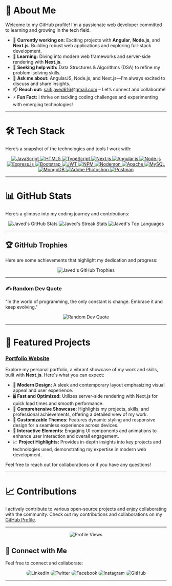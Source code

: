 # 🌟 About Me
Welcome to my GitHub profile! I'm a passionate web developer committed to learning and growing in the tech field.

- 🔭 **Currently working on:** Exciting projects with **Angular**, **Node.js**, and **Next.js**. Building robust web applications and exploring full-stack development.
- 🌱 **Learning:** Diving into modern web frameworks and server-side rendering with **Next.js**.
- 🤝 **Seeking help with:** Data Structures & Algorithms (DSA) to refine my problem-solving skills.
- 💬 **Ask me about:** AngularJS, Node.js, and Next.js—I'm always excited to discuss and share insights.
- 📫 **Reach out:** [saifijaved616@gmail.com](mailto:saifijaved616@gmail.com) – Let’s connect and collaborate!
- ⚡ **Fun Fact:** I thrive on tackling coding challenges and experimenting with emerging technologies!

---

# 🛠️ Tech Stack
Here’s a snapshot of the technologies and tools I work with:

<p align="center">
  <a href="https://developer.mozilla.org/en-US/docs/Web/JavaScript" target="_blank">
    <img src="https://img.shields.io/badge/javascript-%23323330.svg?style=for-the-badge&logo=javascript&logoColor=%23F7DF1E" alt="JavaScript" />
  </a>
  <a href="https://developer.mozilla.org/en-US/docs/Web/HTML" target="_blank">
    <img src="https://img.shields.io/badge/html5-%23E34F26.svg?style=for-the-badge&logo=html5&logoColor=white" alt="HTML5" />
  </a>
  <a href="https://www.typescriptlang.org/" target="_blank">
    <img src="https://img.shields.io/badge/typescript-%23007ACC.svg?style=for-the-badge&logo=typescript&logoColor=white" alt="TypeScript" />
  </a>
  <a href="https://nextjs.org/" target="_blank">
    <img src="https://img.shields.io/badge/Next.js-%23000000.svg?style=for-the-badge&logo=nextdotjs&logoColor=white" alt="Next.js" />
  </a>
  <a href="https://angularjs.org/" target="_blank">
    <img src="https://img.shields.io/badge/angular.js-%23E23237.svg?style=for-the-badge&logo=angularjs&logoColor=white" alt="Angular.js" />
  </a>
  <a href="https://nodejs.org/" target="_blank">
    <img src="https://img.shields.io/badge/node.js-6DA55F?style=for-the-badge&logo=node.js&logoColor=white" alt="Node.js" />
  </a>
  <a href="https://expressjs.com/" target="_blank">
    <img src="https://img.shields.io/badge/express.js-%23404d59.svg?style=for-the-badge&logo=express&logoColor=%2361DAFB" alt="Express.js" />
  </a>
  <a href="https://getbootstrap.com/" target="_blank">
    <img src="https://img.shields.io/badge/bootstrap-%238511FA.svg?style=for-the-badge&logo=bootstrap&logoColor=white" alt="Bootstrap" />
  </a>
  <a href="https://jwt.io/" target="_blank">
    <img src="https://img.shields.io/badge/JWT-black?style=for-the-badge&logo=JSON%20web%20tokens" alt="JWT" />
  </a>
  <a href="https://www.npmjs.com/" target="_blank">
    <img src="https://img.shields.io/badge/NPM-%23CB3837.svg?style=for-the-badge&logo=npm&logoColor=white" alt="NPM" />
  </a>
  <a href="https://nodemon.io/" target="_blank">
    <img src="https://img.shields.io/badge/NODEMON-%23323330.svg?style=for-the-badge&logo=nodemon&logoColor=%BBDEAD" alt="Nodemon" />
  </a>
  <a href="https://httpd.apache.org/" target="_blank">
    <img src="https://img.shields.io/badge/apache-%23D42029.svg?style=for-the-badge&logo=apache&logoColor=white" alt="Apache" />
  </a>
  <a href="https://www.mysql.com/" target="_blank">
    <img src="https://img.shields.io/badge/mysql-4479A1.svg?style=for-the-badge&logo=mysql&logoColor=white" alt="MySQL" />
  </a>
  <a href="https://www.mongodb.com/" target="_blank">
    <img src="https://img.shields.io/badge/MongoDB-%234ea94b.svg?style=for-the-badge&logo=mongodb&logoColor=white" alt="MongoDB" />
  </a>
  <a href="https://www.adobe.com/products/photoshop.html" target="_blank">
    <img src="https://img.shields.io/badge/adobe%20photoshop-%2331A8FF.svg?style=for-the-badge&logo=adobe%20photoshop&logoColor=white" alt="Adobe Photoshop" />
  </a>
  <a href="https://www.postman.com/" target="_blank">
    <img src="https://img.shields.io/badge/Postman-FF6C37?style=for-the-badge&logo=postman&logoColor=white" alt="Postman" />
  </a>
</p>

---

# 📊 GitHub Stats
Here’s a glimpse into my coding journey and contributions:

<p align="center">
  <img src="https://github-readme-stats.vercel.app/api?username=javed-tlp&theme=gruvbox&hide_border=true&include_all_commits=true&count_private=true" alt="Javed's GitHub Stats" />
  <img src="https://github-readme-streak-stats.herokuapp.com/?user=javed-tlp&theme=gruvbox&hide_border=true" alt="Javed's Streak Stats" />
  <img src="https://github-readme-stats.vercel.app/api/top-langs/?username=javed-tlp&theme=gruvbox&hide_border=true&include_all_commits=true&count_private=true&layout=compact" alt="Javed's Top Languages" />
</p>

---

## 🏆 GitHub Trophies
Here are some achievements that highlight my dedication and progress:

<p align="center">
  <img src="https://github-profile-trophy.vercel.app/?username=javed-tlp&theme=gruvbox&no-frame=true&no-bg=true&margin-w=4" alt="Javed's GitHub Trophies" />
</p>

---

### ✍️ Random Dev Quote
"In the world of programming, the only constant is change. Embrace it and keep evolving."

<p align="center">
  <img src="https://quotes-github-readme.vercel.app/api?type=horizontal&theme=gruvbox" alt="Random Dev Quote" />
</p>

---

# 🌟 Featured Projects

### [Portfolio Website](https://saifijavedportfolio.netlify.app/)
Explore my personal portfolio, a vibrant showcase of my work and skills, built with **Next.js**. Here's what you can expect:

- 🚀 **Modern Design:** A sleek and contemporary layout emphasizing visual appeal and user experience.
- 🖥️ **Fast and Optimized:** Utilizes server-side rendering with Next.js for quick load times and smooth performance.
- 💼 **Comprehensive Showcase:** Highlights my projects, skills, and professional achievements, offering a detailed view of my work.
- 🎨 **Customizable Themes:** Features dynamic styling and responsive design for a seamless experience across devices.
- 📝 **Interactive Elements:** Engaging UI components and animations to enhance user interaction and overall engagement.
- 📈 **Project Highlights:** Provides in-depth insights into key projects and technologies used, demonstrating my expertise in modern web development.

Feel free to reach out for collaborations or if you have any questions!

---

# 📈 Contributions
I actively contribute to various open-source projects and enjoy collaborating with the community. Check out my contributions and collaborations on my [GitHub Profile](https://github.com/javed-tlp).

---

<p align="center">
  <img src="https://visitcount.itsvg.in/api?id=javed-tlp&label=Profile%20Views&color=4&icon=2&pretty=false" alt="Profile Views" />
</p>

## 🤝 Connect with Me
Feel free to connect and collaborate:

<p align="center">
  <a href="[https://www.linkedin.com/in/javed-tlp/](https://www.linkedin.com/in/javed-saifi-b9660418a/)" target="_blank" style="text-decoration: none;">
    <img src="https://img.shields.io/badge/LinkedIn-%230077B5.svg?style=for-the-badge&logo=linkedin&logoColor=white" alt="LinkedIn" style="border-radius: 10px;"/>
  </a>
  <a href="[https://twitter.com/javed_saifi](https://x.com/javedsaifi2808)" target="_blank" style="text-decoration: none;">
    <img src="https://img.shields.io/badge/Twitter-%231DA1F2.svg?style=for-the-badge&logo=twitter&logoColor=white" alt="Twitter" style="border-radius: 10px;"/>
  </a>
  <a href="[https://www.facebook.com/javed.saifi.39](https://www.facebook.com/javed.saifi.786687)" target="_blank" style="text-decoration: none;">
    <img src="https://img.shields.io/badge/Facebook-%231877F2.svg?style=for-the-badge&logo=facebook&logoColor=white" alt="Facebook" style="border-radius: 10px;"/>
  </a>
  <a href="https://www.instagram.com/javed_saifi_0786/" target="_blank" style="text-decoration: none;">
    <img src="https://img.shields.io/badge/Instagram-%23E4405F.svg?style=for-the-badge&logo=instagram&logoColor=white" alt="Instagram" style="border-radius: 10px;"/>
  </a>
  <a href="https://github.com/javed-tlp" target="_blank" style="text-decoration: none;">
    <img src="https://img.shields.io/badge/GitHub-%23181717.svg?style=for-the-badge&logo=github&logoColor=white" alt="GitHub" style="border-radius: 10px;"/>
  </a>
</p>

---
